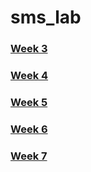 # sms_lab
### [Week 3](https://github.com/sh0hb0zbek/sms_lab/blob/main/pics/week_03.md)
### [ Week 4](https://github.com/sh0hb0zbek/sms_lab/blob/main/pics/week_04.md)
### [Week 5](https://github.com/sh0hb0zbek/sms_lab/blob/main/pics/week_05.md)
### [Week 6](https://github.com/sh0hb0zbek/sms_lab/blob/main/pics/week_06.md)
### [Week 7](https://github.com/sh0hb0zbek/sms_lab/blob/main/pics/week_07.md)
